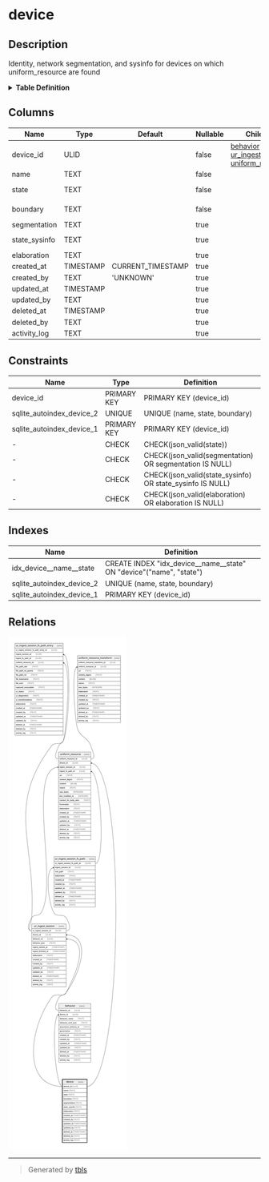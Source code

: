 # device

## Description

Identity, network segmentation, and sysinfo for devices on which uniform_resource are found

<details>
<summary><strong>Table Definition</strong></summary>

```sql
CREATE TABLE "device" (
    "device_id" ULID PRIMARY KEY NOT NULL,
    "name" TEXT NOT NULL,
    "state" TEXT CHECK(json_valid(state)) NOT NULL,
    "boundary" TEXT NOT NULL,
    "segmentation" TEXT CHECK(json_valid(segmentation) OR segmentation IS NULL),
    "state_sysinfo" TEXT CHECK(json_valid(state_sysinfo) OR state_sysinfo IS NULL),
    "elaboration" TEXT CHECK(json_valid(elaboration) OR elaboration IS NULL),
    "created_at" TIMESTAMP DEFAULT CURRENT_TIMESTAMP,
    "created_by" TEXT DEFAULT 'UNKNOWN',
    "updated_at" TIMESTAMP,
    "updated_by" TEXT,
    "deleted_at" TIMESTAMP,
    "deleted_by" TEXT,
    "activity_log" TEXT,
    UNIQUE("name", "state", "boundary")
)
```

</details>

## Columns

| Name          | Type      | Default           | Nullable | Children                                                                                                  | Comment                                                                                          |
| ------------- | --------- | ----------------- | -------- | --------------------------------------------------------------------------------------------------------- | ------------------------------------------------------------------------------------------------ |
| device_id     | ULID      |                   | false    | [behavior](behavior.md) [ur_ingest_session](ur_ingest_session.md) [uniform_resource](uniform_resource.md) | {"isSqlDomainZodDescrMeta":true,"isUlid":true}                                                   |
| name          | TEXT      |                   | false    |                                                                                                           | unique device identifier (defaults to hostname)                                                  |
| state         | TEXT      |                   | false    |                                                                                                           | should be "SINGLETON" if only one state is allowed, or other tags if multiple states are allowed |
| boundary      | TEXT      |                   | false    |                                                                                                           | can be IP address, VLAN, or any other device name differentiator                                 |
| segmentation  | TEXT      |                   | true     |                                                                                                           | zero trust or other network segmentation                                                         |
| state_sysinfo | TEXT      |                   | true     |                                                                                                           | any sysinfo or other state data that is specific to this device (mutable)                        |
| elaboration   | TEXT      |                   | true     |                                                                                                           | any elaboration needed for the device (mutable)                                                  |
| created_at    | TIMESTAMP | CURRENT_TIMESTAMP | true     |                                                                                                           |                                                                                                  |
| created_by    | TEXT      | 'UNKNOWN'         | true     |                                                                                                           |                                                                                                  |
| updated_at    | TIMESTAMP |                   | true     |                                                                                                           |                                                                                                  |
| updated_by    | TEXT      |                   | true     |                                                                                                           |                                                                                                  |
| deleted_at    | TIMESTAMP |                   | true     |                                                                                                           |                                                                                                  |
| deleted_by    | TEXT      |                   | true     |                                                                                                           |                                                                                                  |
| activity_log  | TEXT      |                   | true     |                                                                                                           | {"isSqlDomainZodDescrMeta":true,"isJsonSqlDomain":true}                                          |

## Constraints

| Name                      | Type        | Definition                                                |
| ------------------------- | ----------- | --------------------------------------------------------- |
| device_id                 | PRIMARY KEY | PRIMARY KEY (device_id)                                   |
| sqlite_autoindex_device_2 | UNIQUE      | UNIQUE (name, state, boundary)                            |
| sqlite_autoindex_device_1 | PRIMARY KEY | PRIMARY KEY (device_id)                                   |
| -                         | CHECK       | CHECK(json_valid(state))                                  |
| -                         | CHECK       | CHECK(json_valid(segmentation) OR segmentation IS NULL)   |
| -                         | CHECK       | CHECK(json_valid(state_sysinfo) OR state_sysinfo IS NULL) |
| -                         | CHECK       | CHECK(json_valid(elaboration) OR elaboration IS NULL)     |

## Indexes

| Name                      | Definition                                                          |
| ------------------------- | ------------------------------------------------------------------- |
| idx_device__name__state   | CREATE INDEX "idx_device__name__state" ON "device"("name", "state") |
| sqlite_autoindex_device_2 | UNIQUE (name, state, boundary)                                      |
| sqlite_autoindex_device_1 | PRIMARY KEY (device_id)                                             |

## Relations

![er](device.svg)

---

> Generated by [tbls](https://github.com/k1LoW/tbls)
